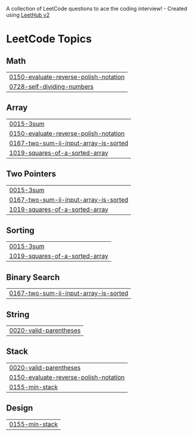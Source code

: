 A collection of LeetCode questions to ace the coding interview! - Created using [LeetHub v2](https://github.com/arunbhardwaj/LeetHub-2.0)
<!---LeetCode Topics Start-->
# LeetCode Topics
## Math
|  |
| ------- |
| [0150-evaluate-reverse-polish-notation](https://github.com/yidextech/LeetCode/tree/master/0150-evaluate-reverse-polish-notation) |
| [0728-self-dividing-numbers](https://github.com/yidextech/LeetCode/tree/master/0728-self-dividing-numbers) |
## Array
|  |
| ------- |
| [0015-3sum](https://github.com/yidextech/LeetCode/tree/master/0015-3sum) |
| [0150-evaluate-reverse-polish-notation](https://github.com/yidextech/LeetCode/tree/master/0150-evaluate-reverse-polish-notation) |
| [0167-two-sum-ii-input-array-is-sorted](https://github.com/yidextech/LeetCode/tree/master/0167-two-sum-ii-input-array-is-sorted) |
| [1019-squares-of-a-sorted-array](https://github.com/yidextech/LeetCode/tree/master/1019-squares-of-a-sorted-array) |
## Two Pointers
|  |
| ------- |
| [0015-3sum](https://github.com/yidextech/LeetCode/tree/master/0015-3sum) |
| [0167-two-sum-ii-input-array-is-sorted](https://github.com/yidextech/LeetCode/tree/master/0167-two-sum-ii-input-array-is-sorted) |
| [1019-squares-of-a-sorted-array](https://github.com/yidextech/LeetCode/tree/master/1019-squares-of-a-sorted-array) |
## Sorting
|  |
| ------- |
| [0015-3sum](https://github.com/yidextech/LeetCode/tree/master/0015-3sum) |
| [1019-squares-of-a-sorted-array](https://github.com/yidextech/LeetCode/tree/master/1019-squares-of-a-sorted-array) |
## Binary Search
|  |
| ------- |
| [0167-two-sum-ii-input-array-is-sorted](https://github.com/yidextech/LeetCode/tree/master/0167-two-sum-ii-input-array-is-sorted) |
## String
|  |
| ------- |
| [0020-valid-parentheses](https://github.com/yidextech/LeetCode/tree/master/0020-valid-parentheses) |
## Stack
|  |
| ------- |
| [0020-valid-parentheses](https://github.com/yidextech/LeetCode/tree/master/0020-valid-parentheses) |
| [0150-evaluate-reverse-polish-notation](https://github.com/yidextech/LeetCode/tree/master/0150-evaluate-reverse-polish-notation) |
| [0155-min-stack](https://github.com/yidextech/LeetCode/tree/master/0155-min-stack) |
## Design
|  |
| ------- |
| [0155-min-stack](https://github.com/yidextech/LeetCode/tree/master/0155-min-stack) |
<!---LeetCode Topics End-->